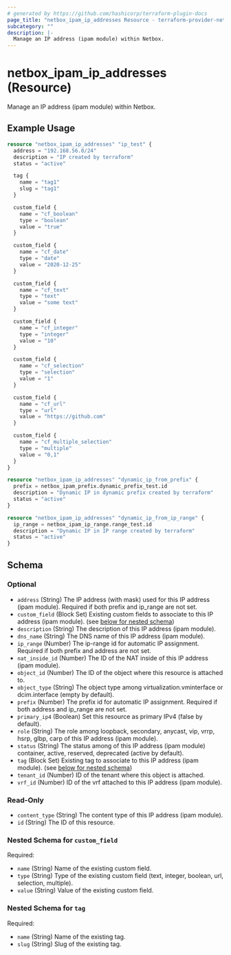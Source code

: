 ```yaml
---
# generated by https://github.com/hashicorp/terraform-plugin-docs
page_title: "netbox_ipam_ip_addresses Resource - terraform-provider-netbox"
subcategory: ""
description: |-
  Manage an IP address (ipam module) within Netbox.
---
```


# netbox_ipam_ip_addresses (Resource)

Manage an IP address (ipam module) within Netbox.

## Example Usage

```terraform
resource "netbox_ipam_ip_addresses" "ip_test" {
  address = "192.168.56.0/24"
  description = "IP created by terraform"
  status = "active"

  tag {
    name = "tag1"
    slug = "tag1"
  }

  custom_field {
    name = "cf_boolean"
    type = "boolean"
    value = "true"
  }

  custom_field {
    name = "cf_date"
    type = "date"
    value = "2020-12-25"
  }

  custom_field {
    name = "cf_text"
    type = "text"
    value = "some text"
  }

  custom_field {
    name = "cf_integer"
    type = "integer"
    value = "10"
  }

  custom_field {
    name = "cf_selection"
    type = "selection"
    value = "1"
  }

  custom_field {
    name = "cf_url"
    type = "url"
    value = "https://github.com"
  }

  custom_field {
    name = "cf_multiple_selection"
    type = "multiple"
    value = "0,1"
  }
}

resource "netbox_ipam_ip_addresses" "dynamic_ip_from_prefix" {
  prefix = netbox_ipam_prefix.dynamic_prefix_test.id
  description = "Dynamic IP in dynamic prefix created by terraform"
  status = "active"
}

resource "netbox_ipam_ip_addresses" "dynamic_ip_from_ip_range" {
  ip_range = netbox_ipam_ip_range.range_test.id
  description = "Dynamic IP in IP range created by terraform"
  status = "active"
}
```

<!-- schema generated by tfplugindocs -->
## Schema

### Optional

- `address` (String) The IP address (with mask) used for this IP address (ipam module). Required if both prefix and ip_range are not set.
- `custom_field` (Block Set) Existing custom fields to associate to this IP address (ipam module). (see [below for nested schema](#nestedblock--custom_field))
- `description` (String) The description of this IP address (ipam module).
- `dns_name` (String) The DNS name of this IP address (ipam module).
- `ip_range` (Number) The ip-range id for automatic IP assignment. Required if both prefix and address are not set.
- `nat_inside_id` (Number) The ID of the NAT inside of this IP address (ipam module).
- `object_id` (Number) The ID of the object where this resource is attached to.
- `object_type` (String) The object type among virtualization.vminterface or dcim.interface (empty by default).
- `prefix` (Number) The prefix id for automatic IP assignment. Required if both address and ip_range are not set.
- `primary_ip4` (Boolean) Set this resource as primary IPv4 (false by default).
- `role` (String) The role among loopback, secondary, anycast, vip, vrrp, hsrp, glbp, carp of this IP address (ipam module).
- `status` (String) The status among of this IP address (ipam module) container, active, reserved, deprecated (active by default).
- `tag` (Block Set) Existing tag to associate to this IP address (ipam module). (see [below for nested schema](#nestedblock--tag))
- `tenant_id` (Number) ID of the tenant where this object is attached.
- `vrf_id` (Number) ID of the vrf attached to this IP address (ipam module).

### Read-Only

- `content_type` (String) The content type of this IP address (ipam module).
- `id` (String) The ID of this resource.

<a id="nestedblock--custom_field"></a>
### Nested Schema for `custom_field`

Required:

- `name` (String) Name of the existing custom field.
- `type` (String) Type of the existing custom field (text, integer, boolean, url, selection, multiple).
- `value` (String) Value of the existing custom field.


<a id="nestedblock--tag"></a>
### Nested Schema for `tag`

Required:

- `name` (String) Name of the existing tag.
- `slug` (String) Slug of the existing tag.


